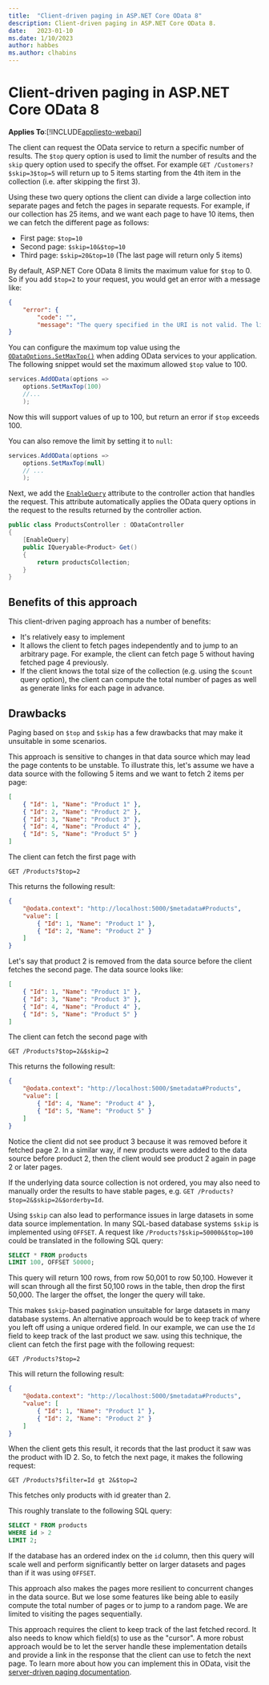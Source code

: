 ```yaml
---
title:  "Client-driven paging in ASP.NET Core OData 8"
description: Client-driven paging in ASP.NET Core OData 8.
date:   2023-01-10
ms.date: 1/10/2023
author: habbes
ms.author: clhabins
---
```


# Client-driven paging in ASP.NET Core OData 8
**Applies To**:[!INCLUDE[appliesto-webapi](../../includes/appliesto-webapi-v8.md)]

The client can request the OData service to return a specific number of results. The `$top` query option is used to limit the number of results and the `skip` query option used to specify the offset. For example `GET /Customers?$skip=3$top=5` will return up to 5 items starting from the 4th item in the collection (i.e. after skipping the first 3).

Using these two query options the client can divide a large collection into separate pages and fetch the pages in separate requests. For example, if our collection has 25 items, and we want each page to have 10 items, then we can fetch the different page as follows:
- First page: `$top=10`
- Second page: `$skip=10&$top=10`
- Third page: `$skip=20&top=10` (The last page will return only 5 items)

By default, ASP.NET Core OData 8 limits the maximum value for `$top` to 0. So if you add `$top=2` to your request, you would get an error with a message like:

```json
{
    "error": {
        "code": "",
        "message": "The query specified in the URI is not valid. The limit of '0' for Top query has been exceeded. The value from the incoming request is '2'."
}
```

You can configure the maximum top value using the [`ODataOptions.SetMaxTop()`](/dotnet/api/microsoft.aspnetcore.odata.odataoptions.setmaxtop) when adding OData services to your application. The following snippet would set the maximum allowed `$top` value to 100.

```csharp
services.AddOData(options =>
    options.SetMaxTop(100)
    //...
    );
```

Now this will support values of up to 100, but return an error if `$top` exceeds 100.

You can also remove the limit by setting it to `null`:

```csharp
services.AddOData(options =>
    options.SetMaxTop(null)
    // ...
    );
```

Next, we add the [`EnableQuery`](/dotnet/api/microsoft.aspnetcore.odata.query.enablequeryattribute) attribute to the controller action that handles the request. This attribute automatically applies the OData query options in the request to the results returned by the controller action.

```csharp
public class ProductsController : ODataController
{
    [EnableQuery]
    public IQueryable<Product> Get()
    {
        return productsCollection;
    }
}
```

## Benefits of this approach

This client-driven paging approach has a number of benefits:
- It's relatively easy to implement
- It allows the client to fetch pages independently and to jump to an arbitrary page. For example, the client can fetch page 5 without having fetched page 4 previously.
- If the client knows the total size of the collection (e.g. using the `$count` query option), the client can compute the total number of pages as well as generate links for each page in advance.

## Drawbacks

Paging based on `$top` and `$skip` has a few drawbacks that may make it unsuitable in some scenarios.

This approach is sensitive to changes in that data source which may lead the page contents to be unstable. To illustrate this, let's assume we have a data source with the following 5 items and we want to fetch 2 items per page:
```json
[
    { "Id": 1, "Name": "Product 1" },
    { "Id": 2, "Name": "Product 2" },
    { "Id": 3, "Name": "Product 3" },
    { "Id": 4, "Name": "Product 4" },
    { "Id": 5, "Name": "Product 5" }
]
```
The client can fetch the first page with 

```http
GET /Products?$top=2
```
This returns the following result:

```json
{
    "@odata.context": "http://localhost:5000/$metadata#Products",
    "value": [
        { "Id": 1, "Name": "Product 1" },
        { "Id": 2, "Name": "Product 2" }
    ]
}
```

Let's say that product 2 is removed from the data source before the client fetches the second page. The data source looks like:
```json
[
    { "Id": 1, "Name": "Product 1" },
    { "Id": 3, "Name": "Product 3" },
    { "Id": 4, "Name": "Product 4" },
    { "Id": 5, "Name": "Product 5" }
]
```

The client can fetch the second page with

```http
GET /Products?$top=2&$skip=2
```

This returns the following result:

```json
{
    "@odata.context": "http://localhost:5000/$metadata#Products",
    "value": [
        { "Id": 4, "Name": "Product 4" },
        { "Id": 5, "Name": "Product 5" }
    ]
}
```

Notice the client did not see product 3 because it was removed before it fetched page 2. In a similar way, if new products were added to the data source before product 2, then the client would see product 2 again in page 2 or later pages.

If the underlying data source collection is not ordered, you may also need to manually order the results to have stable pages, e.g. `GET /Products?$top=2&$skip=2&$orderby=Id`.

Using `$skip` can also lead to performance issues in large datasets in some data source implementation. In many SQL-based database systems `$skip` is implemented using `OFFSET`. A request like `/Products?$skip=50000&$top=100` could be translated in the following SQL query:

```sql
SELECT * FROM products
LIMIT 100, OFFSET 50000;
```
This query will return 100 rows, from row 50,001 to row 50,100. However it will scan through all the first 50,100 rows in the table, then drop the first 50,000. The larger the offset, the longer the query will take.

This makes `$skip`-based pagination unsuitable for large datasets in many database systems. An alternative approach would be to keep track of where you left off using a unique ordered field. In our example, we can use the `Id` field to keep track of the last product we saw. using this technique, the client can fetch the first page with the following request:

```http
GET /Products?$top=2
```
This will return the following result:

```json
{
    "@odata.context": "http://localhost:5000/$metadata#Products",
    "value": [
        { "Id": 1, "Name": "Product 1" },
        { "Id": 2, "Name": "Product 2" }
    ]
}
```
When the client gets this result, it records that the last product it saw was the product with ID 2. So, to fetch the next page, it makes the following request:
```http
GET /Products?$filter=Id gt 2&$top=2
```
This fetches only products with id greater than 2.

This roughly translate to the following SQL query:
```sql
SELECT * FROM products
WHERE id > 2
LIMIT 2;
```
If the database has an ordered index on the `id` column, then this query will scale well and perform significantly better on larger datasets and pages than if it was using `OFFSET`.

This approach also makes the pages more resilient to concurrent changes in the data source. But we lose some features like being able to easily compute the total number of pages or to jump to a random page. We are limited to visiting the pages sequentially.

This approach requires the client to keep track of the last fetched record. It also needs to know which field(s) to use as the "cursor". A more robust approach would be to let the server handle these implementation details and provide a link in the response that the client can use to fetch the next page. To learn more about how you can implement this in OData, visit the [server-driven paging documentation](/odata/webapi-8/fundamentals/server-driven-paging).
